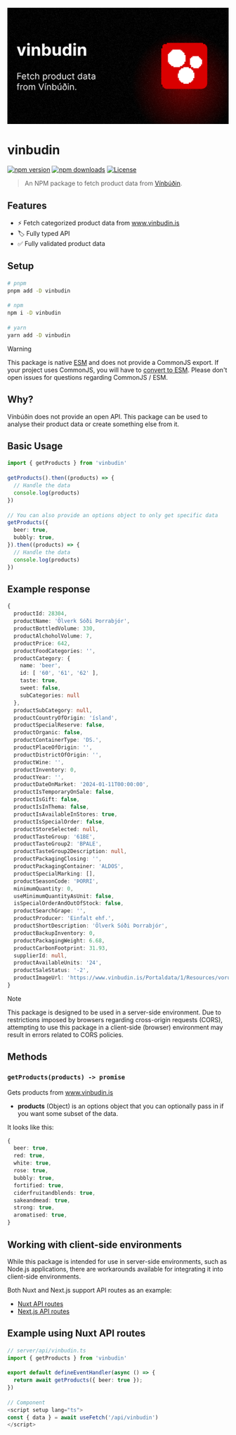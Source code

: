 ![vinbudin](./.github/hero.png)

# vinbudin

[![npm version][npm-version-src]][npm-version-href]
[![npm downloads][npm-downloads-src]][npm-downloads-href]
[![License][license-src]][license-href]

> An NPM package to fetch product data from [Vínbúðin](https://www.vinbudin.is/heim).

## Features

- ⚡ Fetch categorized product data from www.vinbudin.is
- 🏷️ Fully typed API
- ✅ Fully validated product data

## Setup

```bash
# pnpm
pnpm add -D vinbudin

# npm
npm i -D vinbudin

# yarn
yarn add -D vinbudin
```

> [!WARNING]
> This package is native [ESM](https://developer.mozilla.org/en-US/docs/Web/JavaScript/Guide/Modules) and does not provide a CommonJS export. If your project uses CommonJS, you will have to [convert to ESM](https://gist.github.com/sindresorhus/a39789f98801d908bbc7ff3ecc99d99c). Please don't open issues for questions regarding CommonJS / ESM.

## Why?

Vínbúðin does not provide an open API. This package can be used to analyse their product data or create something else from it.

## Basic Usage

```ts
import { getProducts } from 'vinbudin'

getProducts().then((products) => {
  // Handle the data
  console.log(products)
})

// You can also provide an options object to only get specific data
getProducts({
  beer: true,
  bubbly: true,
}).then((products) => {
  // Handle the data
  console.log(products)
})
```

## Example response

```ts
{
  productId: 28304,
  productName: 'Ölverk Sóði Þorrabjór',
  productBottledVolume: 330,
  productAlchoholVolume: 7,
  productPrice: 642,
  productFoodCategories: '',
  productCategory: {
    name: 'beer',
    id: [ '60', '61', '62' ],
    taste: true,
    sweet: false,
    subCategories: null
  },
  productSubCategory: null,
  productCountryOfOrigin: 'ísland',
  productSpecialReserve: false,
  productOrganic: false,
  productContainerType: 'DS.',
  productPlaceOfOrigin: '',
  productDistrictOfOrigin: '',
  productWine: '',
  productInventory: 0,
  productYear: '',
  productDateOnMarket: '2024-01-11T00:00:00',
  productIsTemporaryOnSale: false,
  productIsGift: false,
  productIsInThema: false,
  productIsAvailableInStores: true,
  productIsSpecialOrder: false,
  productStoreSelected: null,
  productTasteGroup: '61BE',
  productTasteGroup2: 'BPALE',
  productTasteGroup2Description: null,
  productPackagingClosing: '',
  productPackagingContainer: 'ALDOS',
  productSpecialMarking: [],
  productSeasonCode: 'ÞORRI',
  minimumQuantity: 0,
  useMinimumQuantityAsUnit: false,
  isSpecialOrderAndOutOfStock: false,
  productSearchGrape: '',
  productProducer: 'Einfalt ehf.',
  productShortDescription: 'Ölverk Sóði Þorrabjór',
  productBackupInventory: 0,
  productPackagingWeight: 6.68,
  productCarbonFootprint: 31.93,
  supplierId: null,
  productAvailableUnits: '24',
  productSaleStatus: '-2',
  productImageUrl: 'https://www.vinbudin.is/Portaldata/1/Resources/vorumyndir/original/28304_r.jpg'
}
```

> [!NOTE]
> This package is designed to be used in a server-side environment. Due to restrictions imposed by browsers regarding cross-origin requests (CORS), attempting to use this package in a client-side (browser) environment may result in errors related to CORS policies.

## Methods

### `getProducts(products) -> promise`

Gets products from www.vinbudin.is

- **products** (Object) is an options object that you can optionally pass in if you want some subset of the data.

It looks like this:

```ts
{
  beer: true,
  red: true,
  white: true,
  rose: true,
  bubbly: true,
  fortified: true,
  ciderfruitandblends: true,
  sakeandmead: true,
  strong: true,
  aromatised: true,
}
```

## Working with client-side environments

While this package is intended for use in server-side environments, such as Node.js applications, there are workarounds available for integrating it into client-side environments.

Both Nuxt and Next.js support API routes as an example:

- [Nuxt API routes](https://nuxt.com/docs/guide/directory-structure/server)
- [Next.js API routes](https://nextjs.org/docs/pages/building-your-application/routing/api-routes)

## Example using Nuxt API routes

```ts
// server/api/vinbudin.ts
import { getProducts } from 'vinbudin'

export default defineEventHandler(async () => {
  return await getProducts({ beer: true });
})

// Component
<script setup lang="ts">
const { data } = await useFetch('/api/vinbudin')
</script>
```

<!-- Badges -->

[npm-version-src]: https://img.shields.io/npm/v/vinbudin/latest.svg?style=flat&colorA=18181B&colorB=28CF8D
[npm-version-href]: https://npmjs.com/package/vinbudin
[npm-downloads-src]: https://img.shields.io/npm/dm/vinbudin.svg?style=flat&colorA=18181B&colorB=28CF8D
[npm-downloads-href]: https://npmjs.com/package/vinbudin
[license-src]: https://img.shields.io/npm/l/vinbudin.svg?style=flat&colorA=18181B&colorB=28CF8D
[license-href]: https://npmjs.com/package/vinbudin
